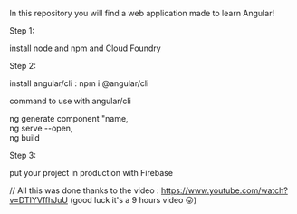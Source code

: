 In this repository you will find a web application made to learn Angular!

Step 1:

install node and npm and Cloud Foundry 

Step 2:

install angular/cli :
               npm i @angular/cli

command to use with angular/cli

ng generate component "name,     
ng serve --open,     
ng build

Step 3: 

put your project in production with Firebase

// All this was done thanks to the video :  https://www.youtube.com/watch?v=DTIYVffhJuU (good luck it's a 9 hours video 😜)